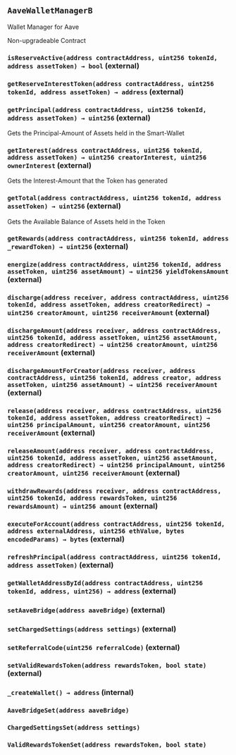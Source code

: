 ## `AaveWalletManagerB`

Wallet Manager for Aave


Non-upgradeable Contract


### `isReserveActive(address contractAddress, uint256 tokenId, address assetToken) → bool` (external)





### `getReserveInterestToken(address contractAddress, uint256 tokenId, address assetToken) → address` (external)





### `getPrincipal(address contractAddress, uint256 tokenId, address assetToken) → uint256` (external)

Gets the Principal-Amount of Assets held in the Smart-Wallet




### `getInterest(address contractAddress, uint256 tokenId, address assetToken) → uint256 creatorInterest, uint256 ownerInterest` (external)

Gets the Interest-Amount that the Token has generated




### `getTotal(address contractAddress, uint256 tokenId, address assetToken) → uint256` (external)

Gets the Available Balance of Assets held in the Token




### `getRewards(address contractAddress, uint256 tokenId, address _rewardToken) → uint256` (external)





### `energize(address contractAddress, uint256 tokenId, address assetToken, uint256 assetAmount) → uint256 yieldTokensAmount` (external)





### `discharge(address receiver, address contractAddress, uint256 tokenId, address assetToken, address creatorRedirect) → uint256 creatorAmount, uint256 receiverAmount` (external)





### `dischargeAmount(address receiver, address contractAddress, uint256 tokenId, address assetToken, uint256 assetAmount, address creatorRedirect) → uint256 creatorAmount, uint256 receiverAmount` (external)





### `dischargeAmountForCreator(address receiver, address contractAddress, uint256 tokenId, address creator, address assetToken, uint256 assetAmount) → uint256 receiverAmount` (external)





### `release(address receiver, address contractAddress, uint256 tokenId, address assetToken, address creatorRedirect) → uint256 principalAmount, uint256 creatorAmount, uint256 receiverAmount` (external)





### `releaseAmount(address receiver, address contractAddress, uint256 tokenId, address assetToken, uint256 assetAmount, address creatorRedirect) → uint256 principalAmount, uint256 creatorAmount, uint256 receiverAmount` (external)





### `withdrawRewards(address receiver, address contractAddress, uint256 tokenId, address rewardsToken, uint256 rewardsAmount) → uint256 amount` (external)





### `executeForAccount(address contractAddress, uint256 tokenId, address externalAddress, uint256 ethValue, bytes encodedParams) → bytes` (external)





### `refreshPrincipal(address contractAddress, uint256 tokenId, address assetToken)` (external)





### `getWalletAddressById(address contractAddress, uint256 tokenId, address, uint256) → address` (external)





### `setAaveBridge(address aaveBridge)` (external)





### `setChargedSettings(address settings)` (external)





### `setReferralCode(uint256 referralCode)` (external)





### `setValidRewardsToken(address rewardsToken, bool state)` (external)





### `_createWallet() → address` (internal)






### `AaveBridgeSet(address aaveBridge)`





### `ChargedSettingsSet(address settings)`





### `ValidRewardsTokenSet(address rewardsToken, bool state)`





